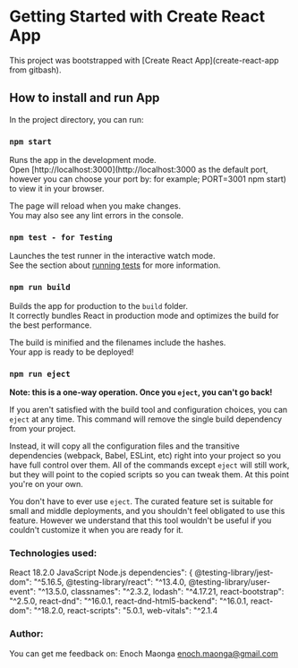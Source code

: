 # Getting Started with Create React App

This project was bootstrapped with [Create React App](create-react-app from gitbash).

## How to install and run App

In the project directory, you can run:

### `npm start`

Runs the app in the development mode.\
Open [http://localhost:3000](http://localhost:3000 as the default port, however you can choose your port by: for example; PORT=3001 npm start) to view it in your browser.

The page will reload when you make changes.\
You may also see any lint errors in the console.

### `npm test - for Testing`

Launches the test runner in the interactive watch mode.\
See the section about [running tests](https://facebook.github.io/create-react-app/docs/running-tests) for more information.

### `npm run build`

Builds the app for production to the `build` folder.\
It correctly bundles React in production mode and optimizes the build for the best performance.

The build is minified and the filenames include the hashes.\
Your app is ready to be deployed!

### `npm run eject`

**Note: this is a one-way operation. Once you `eject`, you can't go back!**

If you aren't satisfied with the build tool and configuration choices, you can `eject` at any time. This command will remove the single build dependency from your project.

Instead, it will copy all the configuration files and the transitive dependencies (webpack, Babel, ESLint, etc) right into your project so you have full control over them. All of the commands except `eject` will still work, but they will point to the copied scripts so you can tweak them. At this point you're on your own.

You don't have to ever use `eject`. The curated feature set is suitable for small and middle deployments, and you shouldn't feel obligated to use this feature. However we understand that this tool wouldn't be useful if you couldn't customize it when you are ready for it.




### Technologies used:
React 18.2.0
JavaScript
Node.js
dependencies": {
    @testing-library/jest-dom": "^5.16.5,
    @testing-library/react": "^13.4.0,
    @testing-library/user-event": "^13.5.0,
    classnames": "^2.3.2,
    lodash": "^4.17.21,
    react-bootstrap": "^2.5.0,
    react-dnd": "^16.0.1,
    react-dnd-html5-backend": "^16.0.1,
    react-dom": "^18.2.0,
    react-scripts": "5.0.1,
    web-vitals": "^2.1.4

### Author:
You can get me feedback on:
Enoch Maonga
enoch.maonga@gmail.com

